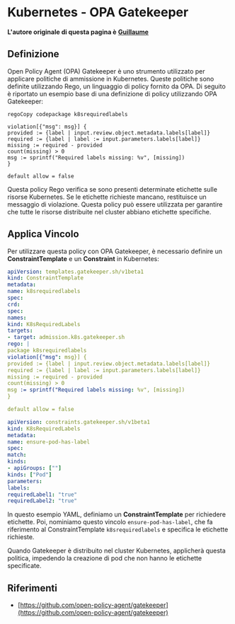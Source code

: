 # Kubernetes - OPA Gatekeeper

**L'autore originale di questa pagina è** [**Guillaume**](https://www.linkedin.com/in/guillaume-chapela-ab4b9a196)

## Definizione

Open Policy Agent (OPA) Gatekeeper è uno strumento utilizzato per applicare politiche di ammissione in Kubernetes. Queste politiche sono definite utilizzando Rego, un linguaggio di policy fornito da OPA. Di seguito è riportato un esempio base di una definizione di policy utilizzando OPA Gatekeeper:
```rego
regoCopy codepackage k8srequiredlabels

violation[{"msg": msg}] {
provided := {label | input.review.object.metadata.labels[label]}
required := {label | label := input.parameters.labels[label]}
missing := required - provided
count(missing) > 0
msg := sprintf("Required labels missing: %v", [missing])
}

default allow = false
```
Questa policy Rego verifica se sono presenti determinate etichette sulle risorse Kubernetes. Se le etichette richieste mancano, restituisce un messaggio di violazione. Questa policy può essere utilizzata per garantire che tutte le risorse distribuite nel cluster abbiano etichette specifiche.

## Applica Vincolo

Per utilizzare questa policy con OPA Gatekeeper, è necessario definire un **ConstraintTemplate** e un **Constraint** in Kubernetes:
```yaml
apiVersion: templates.gatekeeper.sh/v1beta1
kind: ConstraintTemplate
metadata:
name: k8srequiredlabels
spec:
crd:
spec:
names:
kind: K8sRequiredLabels
targets:
- target: admission.k8s.gatekeeper.sh
rego: |
package k8srequiredlabels
violation[{"msg": msg}] {
provided := {label | input.review.object.metadata.labels[label]}
required := {label | label := input.parameters.labels[label]}
missing := required - provided
count(missing) > 0
msg := sprintf("Required labels missing: %v", [missing])
}

default allow = false
```

```yaml
apiVersion: constraints.gatekeeper.sh/v1beta1
kind: K8sRequiredLabels
metadata:
name: ensure-pod-has-label
spec:
match:
kinds:
- apiGroups: [""]
kinds: ["Pod"]
parameters:
labels:
requiredLabel1: "true"
requiredLabel2: "true"
```
In questo esempio YAML, definiamo un **ConstraintTemplate** per richiedere etichette. Poi, nominiamo questo vincolo `ensure-pod-has-label`, che fa riferimento al ConstraintTemplate `k8srequiredlabels` e specifica le etichette richieste.

Quando Gatekeeper è distribuito nel cluster Kubernetes, applicherà questa politica, impedendo la creazione di pod che non hanno le etichette specificate.

## Riferimenti

* [https://github.com/open-policy-agent/gatekeeper](https://github.com/open-policy-agent/gatekeeper)
